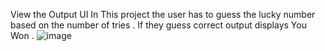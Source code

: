 View the Output UI
In This project the user has to guess the lucky number based on the number of tries . If they guess correct output displays You Won .
![image](https://github.com/user-attachments/assets/315e8158-f471-4022-965a-65e4a4d3bbf0)

